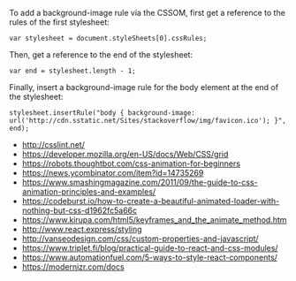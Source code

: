 To add a background-image rule via the CSSOM, first get a reference to the rules of the first stylesheet:

    var stylesheet = document.styleSheets[0].cssRules;

Then, get a reference to the end of the stylesheet:

    var end = stylesheet.length - 1;

Finally, insert a background-image rule for the body element at the end of the stylesheet:

    stylesheet.insertRule("body { background-image: url('http://cdn.sstatic.net/Sites/stackoverflow/img/favicon.ico'); }", end);

* http://csslint.net/
* https://developer.mozilla.org/en-US/docs/Web/CSS/grid
* https://robots.thoughtbot.com/css-animation-for-beginners
* https://news.ycombinator.com/item?id=14735269
* https://www.smashingmagazine.com/2011/09/the-guide-to-css-animation-principles-and-examples/
* https://codeburst.io/how-to-create-a-beautiful-animated-loader-with-nothing-but-css-d1962fc5a66c
* https://www.kirupa.com/html5/keyframes_and_the_animate_method.htm
* http://www.react.express/styling
* http://vanseodesign.com/css/custom-properties-and-javascript/
* https://www.triplet.fi/blog/practical-guide-to-react-and-css-modules/
* https://www.automationfuel.com/5-ways-to-style-react-components/
* https://modernizr.com/docs